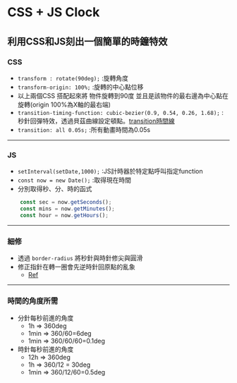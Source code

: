 # CSS + JS Clock 

######
利用CSS和JS刻出一個簡單的時鐘特效
---
### CSS
- `transform : rotate(90deg);` :旋轉角度
- `transform-origin: 100%;` :旋轉的中心點位移
- 以上兩個CSS 搭配起來將 物件旋轉到90度 並且是該物件的最右邊為中心點在旋轉(origin 100%為X軸的最右端)
- `transition-timing-function: cubic-bezier(0.9, 0.54, 0.26, 1.68);` : 秒針回彈特效，透過貝茲曲線設定頓點。[transition時間線](https://www.casper.tw/css/2013/08/24/css-transtion-speed/)
- `transition: all 0.05s;` :所有動畫時間為0.05s
---
### JS
- `setInterval(setDate,1000);` :JS計時器於特定點呼叫指定function
- `const now = new Date();` :取得現在時間
- 分別取得秒、分、時的函式
```javascript
    const sec = now.getSeconds();
    const mins = now.getMinutes();
    const hour = now.getHours();
```
---
### 細修
- 透過 `border-radius` 將秒針與時針修尖與圓滑
- 修正指針在轉一圈會先逆時針回原點的亂象
    - [Ref](https://github.com/soyaine/JavaScript30/tree/master/02%20-%20JS%20%2B%20CSS%20Clock#%E6%96%B9%E6%B3%95%E4%B8%80)
---
### 時間的角度所需
- 分針每秒前進的角度
    - 1h => 360deg 
    - 1min => 360/60=6deg
    - 1min => 360/60/60=0.1deg
- 時針每秒前進的角度
    - 12h => 360deg
    - 1h => 360/12 = 30deg
    - 1min => 360/12/60=0.5deg


